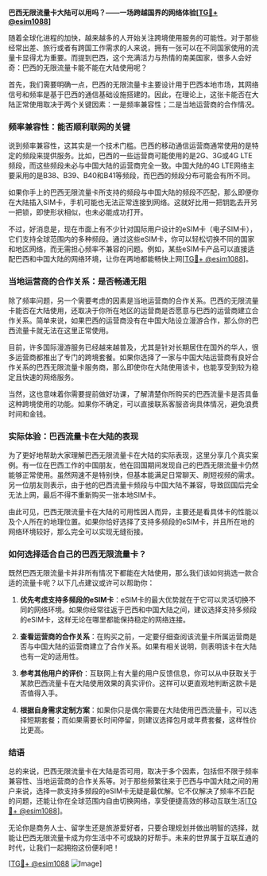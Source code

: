 **巴西无限流量卡大陆可以用吗？——一场跨越国界的网络体验[[TG💪+ @esim1088](https://t.me/s/esim1088)]**

随着全球化进程的加快，越来越多的人开始关注跨境使用服务的可能性。对于那些经常出差、旅行或者有跨国工作需求的人来说，拥有一张可以在不同国家使用的流量卡显得尤为重要。而提到巴西，这个充满活力与热情的南美国家，很多人会好奇：巴西的无限流量卡能不能在大陆使用呢？

首先，我们需要明确一点，巴西的无限流量卡主要设计用于巴西本地市场，其网络信号和频率是基于巴西的通信基础设施搭建的。因此，在理论上，这张卡能否在大陆正常使用取决于两个关键因素：一是频率兼容性；二是当地运营商的合作情况。

### 频率兼容性：能否顺利联网的关键

说到频率兼容性，这其实是一个技术门槛。巴西的移动通信运营商通常使用的是特定的频段来提供服务。比如，巴西的一些运营商可能使用的是2G、3G或4G LTE频段，而这些频段未必与中国大陆的运营商完全一致。中国大陆的4G LTE网络主要采用的是B38、B39、B40和B41等频段，而巴西的频段分布可能会有所不同。

如果你手上的巴西无限流量卡所支持的频段与中国大陆的频段不匹配，那么即便你在大陆插入SIM卡，手机可能也无法正常连接到网络。这就好比用一把钥匙去开另一把锁，即使形状相似，也未必能成功打开。

不过，好消息是，现在市面上有不少针对国际用户设计的eSIM卡（电子SIM卡），它们支持全球范围内的多种频段。通过这些eSIM卡，你可以轻松切换不同的国家和地区网络，而无需担心频率不兼容的问题。例如，某些eSIM卡产品可以直接适配巴西和中国大陆的网络环境，让你在两地都能畅快上网[[TG💪+ @esim1088](https://t.me/s/esim1088)]。

### 当地运营商的合作关系：是否畅通无阻

除了频率问题，另一个需要考虑的因素是当地运营商的合作关系。巴西的无限流量卡能否在大陆使用，还取决于你所在地区的运营商是否愿意与巴西的运营商建立合作关系。简单来说，如果巴西的运营商没有在中国大陆设立漫游合作，那么你的巴西流量卡就无法在这里正常使用。

目前，许多国际漫游服务已经越来越普及，尤其是针对长期居住在国外的华人，很多运营商都推出了专门的跨境套餐。如果你选择了一家与中国大陆运营商有良好合作关系的巴西无限流量卡服务商，那么即使你在大陆使用该卡，也能享受到较为稳定且快速的网络服务。

当然，这也意味着你需要提前做好功课，了解清楚你所购买的巴西流量卡是否具备这种跨境使用的功能。如果你不确定，可以直接联系客服咨询具体情况，避免浪费时间和金钱。

### 实际体验：巴西流量卡在大陆的表现

为了更好地帮助大家理解巴西无限流量卡在大陆的实际表现，这里分享几个真实案例。有一位在巴西工作的中国朋友，他在回国期间发现自己的巴西无限流量卡仍然能够正常使用。虽然网速不是特别快，但基本能满足日常聊天、刷短视频的需求。另一位朋友则表示，由于他的巴西流量卡频段与中国大陆不兼容，导致回国后完全无法上网，最后不得不重新购买一张本地SIM卡。

由此可见，巴西无限流量卡在大陆的可用性因人而异，主要还是看具体卡的性能以及个人所在的地理位置。如果你恰好选择了支持多频段的eSIM卡，并且所在地的网络环境较好，那么完全可以实现无缝衔接。

### 如何选择适合自己的巴西无限流量卡？

既然巴西无限流量卡并非所有情况下都能在大陆使用，那么我们该如何挑选一款合适的流量卡呢？以下几点建议或许可以帮助你：

1. **优先考虑支持多频段的eSIM卡**：eSIM卡的最大优势就在于它可以灵活切换不同的网络环境。如果你经常往返于巴西和中国大陆之间，建议选择支持多频段的eSIM卡，这样无论在哪里都能保持稳定的网络连接。

2. **查看运营商的合作关系**：在购买之前，一定要仔细查阅该流量卡所属运营商是否与中国大陆的运营商建立了合作关系。如果有相关说明，则表明该卡在大陆也有一定的适用性。

3. **参考其他用户的评价**：互联网上有大量的用户反馈信息，你可以从中获取关于某款巴西流量卡在大陆使用效果的真实评价。这样可以更直观地判断这款卡是否值得入手。

4. **根据自身需求定制方案**：如果你只是偶尔需要在大陆使用巴西流量卡，可以选择短期套餐；而如果需要长时间停留，则建议选择包月或年费套餐，这样性价比更高。

### 结语

总的来说，巴西无限流量卡在大陆是否可用，取决于多个因素，包括但不限于频率兼容性、当地运营商的合作关系等。对于那些频繁往来于巴西与中国大陆之间的用户来说，选择一款支持多频段的eSIM卡无疑是最优解。它不仅解决了频率不匹配的问题，还能让你在全球范围内自由切换网络，享受便捷高效的移动互联生活[[TG💪+ @esim1088](https://t.me/s/esim1088)]。

无论你是商务人士、留学生还是旅游爱好者，只要合理规划并做出明智的选择，就能让巴西无限流量卡成为你生活中不可或缺的好帮手。未来的世界属于互联互通的时代，让我们一起拥抱这份便利吧！

[[TG💪+ @esim1088](https://t.me/s/esim1088) ![Image](https://i.postimg.cc/4NQfJmqS/Snipaste-2025-05-13-00-14-12.png)]